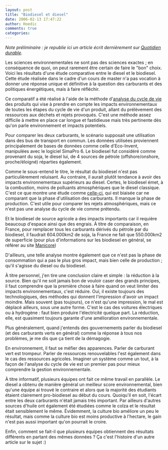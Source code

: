 ```yaml
---
layout: post
title: "Biodiesel et diesel"
date: 2006-02-13 17:47:22
author: Hoedic
comments: true
categories: 
---
```



*Note préliminaire : je republie ici un article écrit dernièrement sur [Quotidien durable](http://quotidiendurable.com/news/444.shtml).*

Les sciences environnementales ne sont pas des sciences exactes ; en conséquence de quoi, on peut rarement être certain de faire le "bon" choix. Voici les résultats d'une étude comparative entre le diesel et le biodiesel. Cette étude réalisée dans le cadre d'un cours de master n'a pas vocation à donner une réponse unique et définitive à la question des carburants et des politiques énergétiques, mais à faire réfléchir.

Ce comparatif a été réalisé à l'aide de la méthode d'[analyse du cycle de vie](http://fr.wikipedia.org/wiki/Analyse_du_cycle_de_vie) des produits qui vise à prendre en compte les impacts environnementaux de toutes les étapes du cycle de vie d'un produit, allant du prélèvement des ressources aux déchets et rejets provoqués. C'est une méthode assez difficile à mettre en place car longue et fastidieuse mais très pertinente dès qu'on parle environnement et impacts potentiels.

Pour comparer les deux carburants, le scénario supposait une utilisation dans des bus de transport en commun. Les données utilisées proviennent principalement de bases de données comme celle d'Eco-Invent, manipulées avec le logiciel SimaPro 6. Le biodiesel fut considéré comme provenant du soja, le diesel lui, de 4 sources de pétrole (offshore/onshore, proche/éloigné) réparties également.

Comme le sous-entend le titre, le résultat du biodiesel n'est pas particulièrement reluisant. Au contraire, il aurait plutôt tendance à avoir des impacts environnementaux supérieurs au diesel. Certes, le biodiesel émet, à la combustion, moins de polluants atmosphériques que le diesel classique. C'est ce que montre une étude comme [celle-ci](http://www.nrel.gov/docs/legosti/fy98/24089.pdf), qui est biaisée car ne comparant que la phase d'utilisation des carburants. Il manque la phase de production. C'est utile pour comparer les rejets atmosphériques, mais ce n'est pas une analyse du cycle de vie comme prétendu.

Et le biodiesel de source agricole a des impacts importants car il requière beaucoup d'espace ainsi que des engrais. À titre de comparaison, en France, pour remplacer tous les carburants dérivés du pétrole par du biodiesel, il faudrait 604.000km2 de soja, la France ne fait que 550.000km2 de superficie (pour plus d'informations sur les biodiesel en général, se référer au site [Manicore](http://www.manicore.com/documentation/carb_agri.html))

D'ailleurs, une telle analyse montre également que ce n'est pas la phase de consommation qui a pas le plus gros impact, mais bien celle de production ; qu'il s'agisse du diesel ou du biodiesel.

À titre personnel, j'en tire une conclusion claire et simple : la réduction à la source. Bien qu'il ne soit jamais bon de vouloir caser des grands principes, il faut comprendre que la première chose à faire quand on veut limiter des impacts environnementaux, c'est réduire. Oui, il existe toujours des technologiques, des méthodes qui donnent l'impression d'avoir un impact moindre. Mais souvent (pas toujours), ce n'est qu'une impression, le mal est déplacé ailleurs, sous une autre forme. C'est le cas des voitures électriques ou à hydrogène : faut bien produire l'électricité quelque part. La réduction, elle, est quasiment toujours garante d'une amélioration environnementale.

Plus généralement, quand j'entends des gouvernements parler du biodiesel (et des carburants verts en général) comme la réponse à tous nos problèmes, je me dis que ça tient de la démagogie.

En environnement, il faut se méfier des apparences. Parler de carburant vert est trompeur. Parler de ressources renouvelables l'est également dans le cas des ressources agricoles. Imaginer un système comme un tout, à la façon de l'analyse du cycle de vie est un premier pas pour mieux comprendre la gestion environnementale.

À titre informatif, plusieurs équipes ont fait ce même travail en parallèle. Le diesel a obtenu de manière général un meilleur score environnemental, bien qu'une équipe ai trouvé le contraire et alors que la majorité des étudiants étaient clairement pro-biodiesel au début du cours. Quoiqu'il en soit, l'écart entre les deux carburants n'était jamais très important. Par ailleurs d'autres sources d'huile ont également été étudiées comme le colza et le résultat était sensiblement le même. Évidemment, la culture bio améliore un peu le résultat, mais comme la culture bio est moins productive à l'hectare, le gain n'est pas aussi important qu'on pourrait le croire.

Enfin, comment se fait-il que plusieurs équipes obtiennent des résultats différents en partant des mêmes données ? Ça c'est l'histoire d'un autre article sur le sujet :)